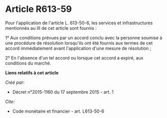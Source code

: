 # Article R613-59

Pour l'application de l'article L. 613-50-6, les services et infrastructures mentionnés au III de cet article sont fournis :

1° Aux conditions prévues par un accord conclu avec la personne soumise à une procédure de résolution lorsqu'ils ont été
fournis aux termes de cet accord immédiatement avant l'application d'une mesure de résolution ;

2° En l'absence d'un tel accord ou lorsque cet accord a expiré, aux conditions du marché.

**Liens relatifs à cet article**

_Créé par_:

  - Décret n°2015-1160 du 17 septembre 2015 - art. 1

_Cite_:

  - Code monétaire et financier - art. L613-50-6
